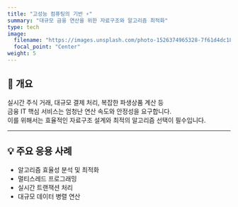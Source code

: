```yaml
---
title: "고성능 컴퓨팅의 기반 ⚡"
summary: "대규모 금융 연산을 위한 자료구조와 알고리즘 최적화"
type: tech
image:
  filename: "https://images.unsplash.com/photo-1526374965328-7f61d4dc18c5?ixlib=rb-4.1.0&ixid=M3wxMjA3fDB8MHxzZWFyY2h8MXx8YWxnb3JpdGhtfGVufDB8fDB8fHwy&auto=format&fit=crop&q=60&w=1200"
  focal_point: "Center"
weight: 5
---
```


## 📌 개요  
실시간 주식 거래, 대규모 결제 처리, 복잡한 파생상품 계산 등  
금융 IT 핵심 서비스는 엄청난 연산 속도와 안정성을 요구합니다.  
이를 위해서는 효율적인 자료구조 설계와 최적의 알고리즘 선택이 필수입니다.  

---

## 💡 주요 응용 사례  
- 알고리즘 효율성 분석 및 최적화  
- 멀티스레드 프로그래밍  
- 실시간 트랜잭션 처리  
- 대규모 데이터 병렬 연산  